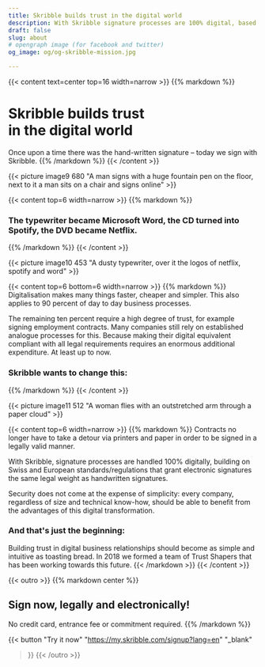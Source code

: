 ```yaml
---
title: Skribble builds trust in the digital world
description: With Skribble signature processes are 100% digital, based on the qualified electronic signature “QES” - the e-signature, which is equivalent to your hand-written signature according to Swiss and EU law.
draft: false
slug: about
# opengraph image (for facebook and twitter)
og_image: og/og-skribble-mission.jpg

---
```


{{< content text=center top=16 width=narrow >}}
{{% markdown %}}
# Skribble builds trust <br class="hide-for-mobile">in the digital world
Once upon a time there was the hand-written signature –
today we sign with Skribble.
{{% /markdown %}}
{{< /content >}}

{{< picture image9 680 "A man signs with a huge fountain pen on the floor, next to it a man sits on a chair and signs online" >}}

{{< content top=6 width=narrow >}}
{{% markdown %}}
### The typewriter became Microsoft Word, the CD turned into Spotify, the DVD became Netflix.
{{% /markdown %}}
{{< /content >}}

{{< picture image10 453 "A dusty typewriter, over it the logos of netflix, spotify and word" >}}

{{< content top=6 bottom=6 width=narrow >}}
{{% markdown %}}
Digitalisation makes many things faster, cheaper and simpler. This also applies to 90 percent of day to day business processes.

The remaining ten percent require a high degree of trust, for example signing employment contracts. Many companies still rely on established analogue processes for this. Because making their digital equivalent compliant with all legal requirements requires an enormous additional expenditure. At least up to now.

### Skribble wants to change this:
{{% /markdown %}}
{{< /content >}}

{{< picture image11 512 "A woman flies with an outstretched arm through a paper cloud" >}}

{{< content top=6 width=narrow >}}
{{% markdown %}}
Contracts no longer have to take a detour via printers and paper in order to be signed in a legally valid manner.

With Skribble, signature processes are handled 100% digitally, building on Swiss and European standards/regulations that grant electronic signatures the same legal weight as handwritten signatures.

Security does not come at the expense of simplicity: every company, regardless of size and technical know-how, should be able to benefit from the advantages of this digital transformation.

### And that's just the beginning:
Building trust in digital business relationships should become as simple and intuitive as toasting bread. In 2018 we formed a team of Trust Shapers that has been working towards this future.
{{< /markdown >}}
{{< /content >}}

{{< outro >}}
{{% markdown center %}}
## Sign now, legally and electronically!
No credit card, entrance fee or commitment required.
{{% /markdown %}}

{{< button
  "Try it now"
  "https://my.skribble.com/signup?lang=en"
  "_blank"
>}}
{{< /outro >}}


